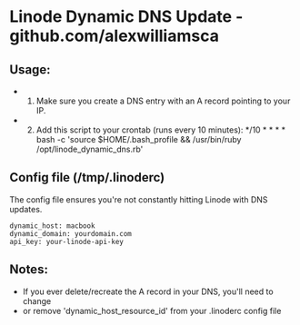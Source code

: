 # Linode Dynamic DNS Update - github.com/alexwilliamsca

## Usage:
  * 1. Make sure you create a DNS entry with an A record pointing to your IP.
  * 2. Add this script to your crontab (runs every 10 minutes):
    */10 * * * * bash -c 'source $HOME/.bash_profile && /usr/bin/ruby /opt/linode_dynamic_dns.rb'

## Config file (/tmp/.linoderc)

The config file ensures you're not constantly hitting Linode with DNS updates.

    dynamic_host: macbook
    dynamic_domain: yourdomain.com
    api_key: your-linode-api-key

## Notes:

* If you ever delete/recreate the A record in your DNS, you'll need to change
* or remove 'dynamic_host_resource_id' from your .linoderc config file